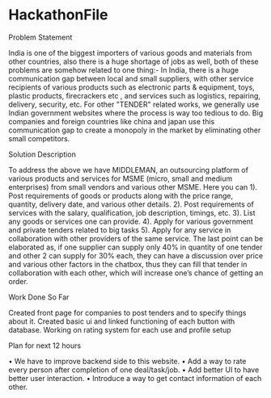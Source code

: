 # HackathonFile
Problem Statement

India is one of the biggest importers of various goods and materials from other countries, also there is a huge shortage of jobs as well, both of these problems are somehow related to one thing:-
In India, there is a huge communication gap between local and small suppliers, with other service recipients of various products such as electronic parts & equipment, toys, plastic products, firecrackers etc , and services such as logistics, repairing, delivery, security, etc. For other "TENDER" related works, we generally use Indian government websites where the process is way too tedious to do.
Big companies and foreign countries like china and japan use this communication gap to create a monopoly in the market by eliminating other small competitors. 
 
Solution Description

To address the above we have MIDDLEMAN, an outsourcing platform of various products and services for MSME (micro, small and medium enterprises) from small vendors and various other MSME. Here you can
1). Post requirements of goods or products along with the price range, quantity, delivery date, and various other details.
2). Post requirements of services with the salary, qualification, job description, timings, etc.
3). List any goods or services one can provide.
4). Apply for various government and private tenders related to big tasks
5). Apply for any service in collaboration with other providers of the same service.
The last point can be elaborated as, if one supplier can supply only 40% in quantity of one tender and other 2 can supply for 30% each, they can have a discussion over price and various other factors in the chatbox, thus they can fill that tender in collaboration with each other, which will increase one’s chance of getting an order.

Work Done So Far



Created front page for companies to post tenders and to specify things about it.
Created basic ui and linked functioning of each button with database.
Working on rating system for each use and profile setup


Plan for next 12 hours


•	We have to improve backend side to this website.
•	Add a way to rate every person after completion of one deal/task/job.
•	Add better UI to have better user interaction.
•	Introduce a way to get contact information of each other.

